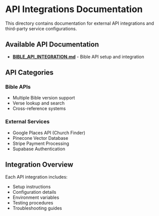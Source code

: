 # API Integrations Documentation

This directory contains documentation for external API integrations and third-party service configurations.

## Available API Documentation

- **[BIBLE_API_INTEGRATION.md](BIBLE_API_INTEGRATION.md)** - Bible API setup and integration

## API Categories

### Bible APIs
- Multiple Bible version support
- Verse lookup and search
- Cross-reference systems

### External Services
- Google Places API (Church Finder)
- Pinecone Vector Database
- Stripe Payment Processing
- Supabase Authentication

## Integration Overview

Each API integration includes:
- Setup instructions
- Configuration details
- Environment variables
- Testing procedures
- Troubleshooting guides